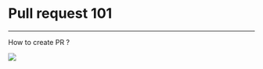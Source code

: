 # Pull request 101
___

How to create PR ?

![](https://media.giphy.com/media/3o7buirYcmV5nSwIRW/giphy.gif)